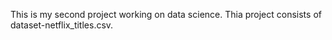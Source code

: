 This is my second project working on data science. Thia project consists of dataset-netflix_titles.csv.
